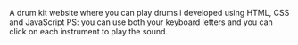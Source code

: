 A drum kit website where you can play drums i developed using HTML, CSS and JavaScript
PS: you can use both your keyboard letters and you can click on each instrument to play the sound.
